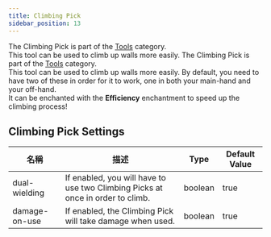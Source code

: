 ```yaml
---
title: Climbing Pick
sidebar_position: 13
---
```


The Climbing Pick is part of the [Tools](Tools) category.  
This tool can be used to climb up walls more easily. The Climbing Pick is part of the [Tools](Tools) category.  
This tool can be used to climb up walls more easily. By default, you need to have two of these in order for it to work, one in both your main-hand and your off-hand.  
It can be enchanted with the **Efficiency** enchantment to speed up the climbing process!

## Climbing Pick Settings

| 名稱            | 描述                                                                             | Type    | Default Value |
| ------------- | ------------------------------------------------------------------------------ | ------- | ------------- |
| dual-wielding | If enabled, you will have to use two Climbing Picks at once in order to climb. | boolean | true          |
| damage-on-use | If enabled, the Climbing Pick will take damage when used.                      | boolean | true          |
